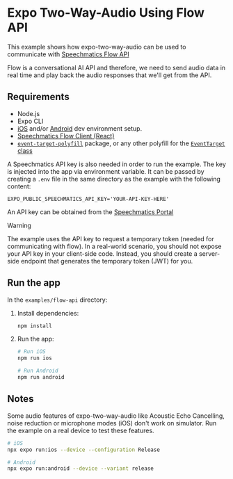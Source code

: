 # Expo Two-Way-Audio Using Flow API

This example shows how expo-two-way-audio can be used to communicate with [Speechmatics Flow API](https://www.speechmatics.com/flow)

Flow is a conversational AI API and therefore, we need to send audio data in real time and play back the audio responses that we'll get from the API.

## Requirements

- Node.js
- Expo CLI
- [iOS](https://docs.expo.dev/workflow/ios-simulator/) and/or [Android](https://docs.expo.dev/workflow/android-studio-emulator/) dev environment setup.
- [Speechmatics Flow Client (React)](https://github.com/speechmatics/speechmatics-js-sdk/tree/main/packages/flow-client-react)
- [`event-target-polyfill`](https://www.npmjs.com/package/event-target-polyfill) package, or any other polyfill for the [`EventTarget` class](https://developer.mozilla.org/en-US/docs/Web/API/EventTarget)

A Speechmatics API key is also needed in order to run the example. The key is injected into the app via environment variable. It can be passed by creating a `.env` file in the same directory as the example with the following content:

```
EXPO_PUBLIC_SPEECHMATICS_API_KEY='YOUR-API-KEY-HERE'
```

An API key can be obtained from the [Speechmatics Portal](https://portal.speechmatics.com)

> [!WARNING]
>
> The example uses the API key to request a temporary token (needed for communicating with flow).
> In a real-world scenario, you should not expose your API key in your client-side code.
> Instead, you should create a server-side endpoint that generates the temporary token (JWT) for you.

## Run the app

In the `examples/flow-api` directory:

1. Install dependencies:

   ```sh
   npm install
   ```

2. Run the app:

   ```sh
   # Run iOS
   npm run ios

   # Run Android
   npm run android
   ```

## Notes

Some audio features of expo-two-way-audio like Acoustic Echo Cancelling, noise reduction or microphone modes (iOS) don't work on simulator. Run the example on a real device to test these features.

```bash
# iOS
npx expo run:ios --device --configuration Release

# Android
npx expo run:android --device --variant release
```
